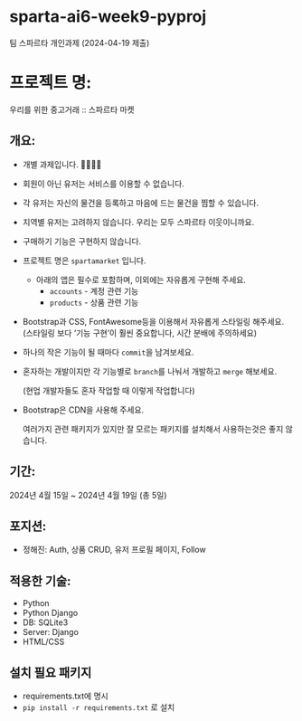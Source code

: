 # sparta-ai6-week9-pyproj
팀 스파르타 개인과제 (2024-04-19 제출)

# 프로젝트 명: 
우리를 위한 중고거래 :: 스파르타 마켓

## 개요:  

- 개별 과제입니다. 💁‍♂️💁‍♀️
- 회원이 아닌 유저는 서비스를 이용할 수 없습니다.
- 각 유저는 자신의 물건을 등록하고 마음에 드는 물건을 찜할 수 있습니다.
- 지역별 유저는 고려하지 않습니다. 우리는 모두 스파르타 이웃이니까요.
- 구매하기 기능은 구현하지 않습니다.

- 프로젝트 명은 `spartamarket` 입니다.
    - 아래의 앱은 필수로 포함하며, 이외에는 자유롭게 구현해 주세요.
        - `accounts` - 계정 관련 기능
        - `products` - 상품 관련 기능

- Bootstrap과 CSS, FontAwesome등을 이용해서 자유롭게 스타일링 해주세요.
(스타일링 보다 ‘기능 구현’이 훨씬 중요합니다, 시간 분배에 주의하세요)


- 하나의 작은 기능이 될 때마다 `commit`을 남겨보세요.
- 혼자하는 개발이지만 각 기능별로 `branch`를 나눠서 개발하고 `merge` 해보세요.
    
    (현업 개발자들도 혼자 작업할 때 이렇게 작업합니다)
    
- Bootstrap은 CDN을 사용해 주세요.
    
    여러가지 관련 패키지가 있지만 잘 모르는 패키지를 설치해서 사용하는것은 좋지 않습니다.

## 기간:

2024년 4월 15일 ~ 2024년 4월 19일 (총 5일)

## 포지션:

- 정해진: Auth, 상품 CRUD, 유저 프로필 페이지, Follow

## 적용한 기술:

- Python
- Python Django
- DB: SQLite3
- Server: Django
- HTML/CSS

## 설치 필요 패키지
- requirements.txt에 명시
- `pip install -r requirements.txt` 로 설치
